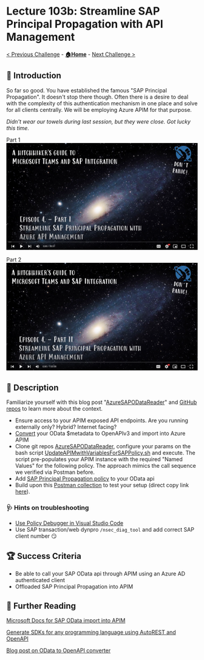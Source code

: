 # Lecture 103b: Streamline SAP Principal Propagation with API Management

[< Previous Challenge](./103a-sap-principal-propagation-basics.md) - **[🏠Home](../README.md)** - [Next Challenge >](./42-chatbot-deploy.md)

## 🔭 Introduction

So far so good. You have established the famous "SAP Principal Propagation". It doesn't stop there though. Often there is a desire to deal with the complexity of this authentication mechanism in one place and solve for all clients centrally. We will be employing Azure APIM for that purpose.

*Didn't wear our towels during last session, but they were close. Got lucky this time.*

Part 1
[![Part 1 fourth session link to YouTube](../img/103a.png)](https://www.youtube.com/watch?v=VDUOYQ_gNv4&list=PLvqyDwoCkBXZ85LoFrNWv9Mj88TiDAc4g&index=5)

Part 2
[![Part 2 fourth session link to YouTube](../img/103b.png)](https://www.youtube.com/watch?v=7dblbiHBWpc&list=PLvqyDwoCkBXZ85LoFrNWv9Mj88TiDAc4g&index=6)

## 📖 Description

Familiarize yourself with this blog post "[AzureSAPODataReader](https://github.com/MartinPankraz/AzureSAPODataReader)" and [GitHub repos](https://blogs.sap.com/2021/08/12/.net-speaks-odata-too-how-to-implement-azure-app-service-with-sap-odata-gateway/) to learn more about the context.

- Ensure access to your APIM exposed API endpoints. Are you running externally only? Hybrid? Internet facing?
- [Convert](https://aka.ms/ODataOpenAPI) your OData $metadata to OpenAPIv3 and import into Azure APIM
- Clone git repos [AzureSAPODataReader](https://github.com/MartinPankraz/AzureSAPODataReader), configure your params on the bash script [UpdateAPIMwithVariablesForSAPPolicy.sh](https://github.com/MartinPankraz/AzureSAPODataReader/blob/master/Templates/UpdateAPIMwithVariablesForSAPPolicy.sh) and execute. The script pre-populates your APIM instance with the required "Named Values" for the following policy. The approach mimics the call sequence we verified via Postman before.
- Add [SAP Principal Propagation policy](https://github.com/Azure/api-management-policy-snippets/blob/master/examples/Request%20OAuth2%20access%20token%20from%20SAP%20using%20AAD%20JWT%20token.xml) to your OData api
- Build upon this [Postman collection](https://github.com/MartinPankraz/SAP-MSTeams-Hero/blob/main/Templates/Hitchhiker-103b.postman_collection.json) to test your setup (direct copy link [here](https://raw.githubusercontent.com/MartinPankraz/SAP-MSTeams-Hero/main/Templates/Hitchhiker-103b.postman_collection.json)).

### 🩺 Hints on troubleshooting

- [Use Policy Debugger in Visual Studio Code](https://docs.microsoft.com/azure/api-management/api-management-debug-policies)
- Use SAP transaction/web dynpro `/nsec_diag_tool` and add correct SAP client number 😏

## 🏆 Success Criteria

- Be able to call your SAP OData api through APIM using an Azure AD authenticated client
- Offloaded SAP Principal Propagation into APIM

## 📖 Further Reading

[Microsoft Docs for SAP OData import into APIM](https://docs.microsoft.com/azure/api-management/sap-api)

[Generate SDKs for any programming language using AutoREST and OpenAPI](https://github.com/Azure/autorest)

[Blog post on OData to OpenAPI converter](https://blogs.sap.com/2022/03/17/open-your-sap-odata-apis-for-some-swagger-or-how-to-make-friends-with-the-other-kids-from-the-api-block/)
